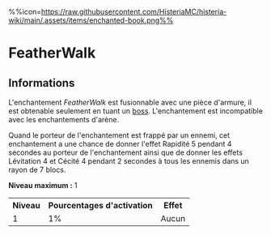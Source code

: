 %%icon=https://raw.githubusercontent.com/HisteriaMC/histeria-wiki/main/.assets/items/enchanted-book.png%%
# FeatherWalk

## Informations
L'enchantement *FeatherWalk* est fusionnable avec une pièce d'armure, il est obtenable seulement en tuant un [boss](https://histeria.fr/wiki/boss). L'enchantement est incompatible avec les enchantements d'arène.

Quand le porteur de l'enchantement est frappé par un ennemi, cet enchantement a une chance de donner l'effet Rapidité 5 pendant 4 secondes au porteur de l'enchantement ainsi que de donner les effets Lévitation 4 et Cécité 4 pendant 2 secondes à tous les ennemis dans un rayon de 7 blocs.

**Niveau maximum :** 1

<table>
  <tr>
    <th>Niveau</th>
    <th>Pourcentages d'activation</th>
    <th>Effet</th>
  </tr>
  <tr>
    <td>1</td>
    <td>1%</td>
    <td>Aucun</td>
  </tr>
</table>
